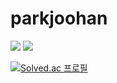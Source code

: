 # parkjoohan
<img src="https://img.shields.io/github/followers/parkjoohan?style=social">
<a href="https://hits.seeyoufarm.com"><img src="https://hits.seeyoufarm.com/api/count/incr/badge.svg?url=https%3A%2F%2Fgithub.com%2Fparkjoohan&count_bg=%2379C83D&title_bg=%23555555&icon=&icon_color=%23E7E7E7&title=hits&edge_flat=false"/></a>

[![Solved.ac
프로필](http://mazassumnida.wtf/api/generate_badge?boj={handle})](https://solved.ac/{handle})
